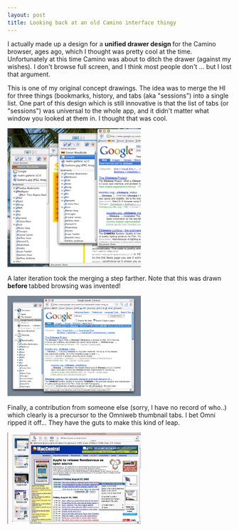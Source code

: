 ```yaml
---
layout: post
title: Looking back at an old Camino interface thingy 
---
```



I actually made up a design for a <strong>unified drawer design </strong>for the Camino browser, ages ago, which I thought was pretty cool at the time. Unfortunately at this time Camino was about to ditch the drawer (against my wishes). I don't browse full screen, and I think most people don't ... but I lost that argument. 

This is one of my original concept drawings. The idea was to merge the HI for three things (bookmarks, history, and tabs (aka "sessions") into a single list. One part of this design which is still innovative is that the list of tabs (or "sessions") was universal to the whole app, and it didn't matter what window you looked at them in. I thought that was cool.<div><a href="/weblog/images/2006/camino_bookmarks/mockup3d.png"><img src="/weblog/images/2006/camino_bookmarks/mockup3d.png" width="300" /></a></div>

A later iteration took the merging a step farther. Note that this was drawn <strong>before </strong>tabbed browsing was invented!<div><a href="/weblog/images/2006/camino_bookmarks/mockup5a.gif"><img src="/weblog/images/2006/camino_bookmarks/mockup5a.gif" width="300" /></a></div>

Finally, a contribution from someone else (sorry, I have no record of who..) which clearly is a precursor to the Omniweb thumbnail tabs. I bet Omni ripped it off... They have the guts to make this kind of leap.<div><a href="/weblog/images/2006/camino_bookmarks/Chimera.jpg"><img src="/weblog/images/2006/camino_bookmarks/Chimera.jpg" width="300" /></a></div>
